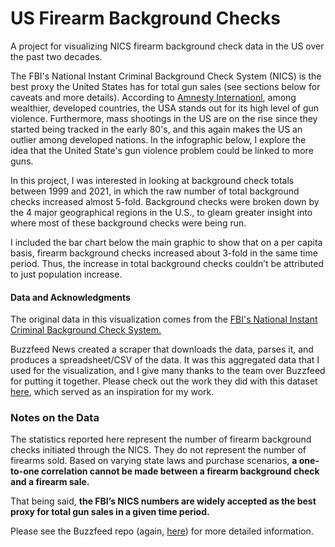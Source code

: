 # US Firearm Background Checks
A project for visualizing NICS firearm background check data in the US over the past two decades.

The FBI's National Instant Criminal Background Check System (NICS) is the best proxy the United States has for total gun sales (see sections below for caveats and more details). According to [Amnesty Internationl](https://www.amnesty.org/en/what-we-do/arms-control/gun-violence/), among wealthier, developed countries, the USA stands out for its high level of gun violence. Furthermore, mass shootings in the US are on the rise since they started being tracked in the early 80's, and this again makes the US an outlier among developed nations. In the infographic below, I explore the idea that the United State's gun violence problem could be linked to more guns.



In this project, I was interested in looking at background check totals between 1999 and 2021, in which the raw number of total background checks increased almost 5-fold. Background checks were broken down by the 4 major geographical regions in the U.S., to gleam greater insight into where most of these background checks were being run.

I included the bar chart below the main graphic to show that on a per capita basis, firearm background checks increased about 3-fold in the same time period. Thus, the increase in total background checks couldn’t be attributed to just population increase.

#### Data and Acknowledgments
The original data in this visualization comes from the [FBI's National Instant Criminal Background Check System.](https://www.fbi.gov/services/cjis/nics)

Buzzfeed News created a scraper that downloads the data, parses it, and produces a spreadsheet/CSV of the data. It was this aggregated data that I used for the visualization, and I give many thanks to the team over Buzzfeed for putting it together. Please check out the work they did with this dataset [here](https://github.com/BuzzFeedNews/nics-firearm-background-checks/), which served as an inspiration for my work.

### Notes on the Data
The statistics reported here represent the number of firearm background checks initiated through the NICS. They do not represent the number of firearms sold. Based on varying state laws and purchase scenarios, **a one-to-one correlation cannot be made between a firearm background check and a firearm sale.**

That being said, **the FBI’s NICS numbers are widely accepted as the best proxy for total gun sales in a given time period.**

Please see the Buzzfeed repo (again, [here](https://github.com/BuzzFeedNews/nics-firearm-background-checks/)) for more detailed information.
